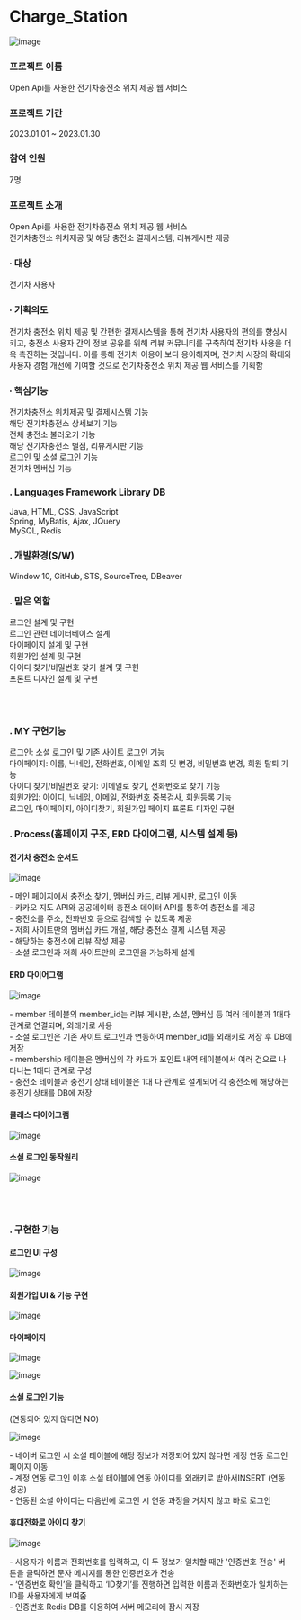 # Charge_Station



![image](https://github.com/parkhyeong/Charge_Station/assets/106435638/94339f2a-722b-48a1-ba68-e4a7c1e0b4c5)
<h3>프로젝트 이름</h3>
Open Api를 사용한 전기차충전소 위치 제공 웹 서비스

<h3>프로젝트 기간</h3>
2023.01.01 ~ 2023.01.30
<h3>참여 인원</h3>
7명
<h3>프로젝트 소개</h3>
<P>
Open Api를 사용한 전기차충전소 위치 제공 웹 서비스<br>
전기차충전소 위치제공 및 해당 충전소 결제시스템, 리뷰게시판 제공
</P>

<h3>∙ 대상</h3>
<P>전기차 사용자</p>

<h3>∙ 기획의도</h3>
<p>전기차 충전소 위치 제공 및 간편한 결제시스템을 통해 전기차 사용자의 편의를 향상시키고, 충전소 사용자 간의 정보 공유를 위해 리뷰 커뮤니티를 구축하여 전기차 사용을 더욱 촉진하는 것입니다. 이를 통해 전기차 이용이 보다 용이해지며, 전기차 시장의 확대와 사용자 경험 개선에 기여할 것으로 전기차충전소 위치 제공 웹 서비스를 기획함</p>

<h3>∙ 핵심기능</h3>
<P>
전기차충전소 위치제공 및 결제시스템 기능<br>
해당 전기차충전소 상세보기 기능<br>
전체 충전소 불러오기 기능<br>
해당 전기차충전소 별점, 리뷰게시판 기능<br>
로그인 및 소셜 로그인 기능<br>
전기차 멤버십 기능<br>
</P>

<h3>. Languages Framework Library DB</h3>
<p>Java, HTML, CSS, JavaScript<br>
Spring, MyBatis, Ajax, JQuery<br>
MySQL, Redis
</p>

<h3>. 개발환경(S/W)</h3>
<p>Window 10, GitHub, STS, SourceTree, DBeaver</p>


<h3>. 맡은 역할</h3>
<p>
로그인 설계 및 구현<br>
로그인 관련 데이터베이스 설계<br>
마이페이지 설계 및 구현<br>
회원가입 설계 및 구현<br>
아이디 찾기/비밀번호 찾기 설계 및 구현<br>
프론트 디자인 설계 및 구현
</p>

<br><br>

<h3>. MY 구현기능</h3>
<p>
로그인: 소셜 로그인 및 기존 사이트 로그인 기능<br>
마이페이지: 이름, 닉네임, 전화번호, 이메일 조회 및 변경, 비밀번호 변경, 회원 탈퇴 기능<br>
아이디 찾기/비밀번호 찾기: 이메일로 찾기, 전화번호로 찾기 기능<br>
회원가입: 아이디, 닉네임, 이메일, 전화번호 중복검사, 회원등록 기능<br>
로그인, 마이페이지, 아이디찾기, 회원가입 페이지 프론트 디자인 구현<br>
</p>


<h3>. Process(홈페이지 구조, ERD 다이어그램, 시스템 설계 등)</h3>
<h4>전기차 충전소 순서도</h4>

![image](https://github.com/parkhyeong/Charge_Station/assets/106435638/4a5230fc-d195-4adc-a3ce-179d1f495876)

<p>
- 메인 페이지에서 충전소 찾기, 멤버십 카드, 리뷰 게시판, 로그인 이동<br>
- 카카오 지도 API와 공공데이터 충전소 데이터 API를 통하여 충전소를 제공<br>
- 충전소를 주소, 전화번호 등으로 검색할 수 있도록 제공<br>
- 저희 사이트만의 멤버십 카드 개설, 해당 충전소 결제 시스템 제공<br>
- 해당하는 충전소에 리뷰 작성 제공<br>
- 소셜 로그인과 저희 사이트만의 로그인을 가능하게 설계<br>
</p>

<h4>ERD 다이어그램</h4>

![image](https://github.com/parkhyeong/Charge_Station/assets/106435638/0cefd338-5371-41ed-9b98-459bff31908e)

<p>
- member 테이블의 member_id는 리뷰 게시판, 소셜, 멤버십 등 여러 테이블과 1대다 관계로 연결되며, 외래키로 사용<br>
- 소셜 로그인은 기존 사이트 로그인과 연동하여 member_id를 외래키로 저장 후 DB에 저장<br>
- membership 테이블은 멤버십의 각 카드가 포인트 내역 테이블에서 여러 건으로 나타나는 1대다 관계로 구성<br>
- 충전소 테이블과 충전기 상태 테이블은 1대 다 관계로 설계되어 각 충전소에 해당하는 충전기 상태를 DB에 저장<br>
</p>

<h4>클래스 다이어그램</h4>

![image](https://github.com/parkhyeong/Charge_Station/assets/106435638/df61b3ff-2742-497d-a93f-11b5281a5346)


<h4>소셜 로그인 동작원리</h4>

![image](https://github.com/parkhyeong/Charge_Station/assets/106435638/c9c7b877-9bef-45bd-854a-bc75f98a1881)

<br><br>
<h3>. 구현한 기능</h3>

<h4>로그인 UI 구성</h4>

![image](https://github.com/parkhyeong/Charge_Station/assets/106435638/c5a39426-8e77-4ecf-a572-b47bd2d5d6c7)


<h4>회원가입 UI & 기능 구현</h4>

![image](https://github.com/parkhyeong/Charge_Station/assets/106435638/47db7178-4ef1-4bf3-b093-c0b7969bbeea)

<h4> 마이페이지 </h4>

![image](https://github.com/parkhyeong/Charge_Station/assets/106435638/a25d3fef-58bf-463c-aa65-31728e771fa6)

![image](https://github.com/parkhyeong/Charge_Station/assets/106435638/8d5c37cc-b335-4b91-9c3d-75c2492389fe)


<h4>소셜 로그인 기능</h4> 
<p>(연동되어 있지 않다면 NO)</p>

![image](https://github.com/parkhyeong/Charge_Station/assets/106435638/6fcd64a3-fd47-414f-ad5a-55fe35c564c6)

<p>
- 네이버 로그인 시 소셜 테이블에 해당 정보가 저장되어 있지 않다면 계정 연동 로그인 페이지 이동<br>
- 계정 연동 로그인 이후 소셜 테이블에 연동 아이디를 외래키로 받아서INSERT (연동 성공)<br>
- 연동된 소셜 아이디는 다음번에 로그인 시 연동 과정을 거치지 않고 바로 로그인<br>
</p>


<h4>휴대전화로 아이디 찾기</h4>

![image](https://github.com/parkhyeong/Charge_Station/assets/106435638/86f10e33-6887-4fb1-bc08-1b92b3bf9d87)

<p>
- 사용자가 이름과 전화번호를 입력하고, 이 두 정보가 일치할 때만 '인증번호 전송' 버튼을 클릭하면 문자 메시지를 통한 인증번호가 전송<br>
- ‘인증번호 확인’을 클릭하고 ‘ID찾기’를 진행하면 입력한 이름과 전화번호가 일치하는 ID를 사용자에게 보여줌<br>
- 인증번호 Redis DB를 이용하여 서버 메모리에 잠시 저장<br>
</p>

